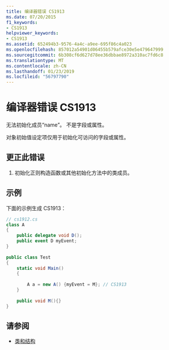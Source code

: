 ```yaml
---
title: 编译器错误 CS1913
ms.date: 07/20/2015
f1_keywords:
- CS1913
helpviewer_keywords:
- CS1913
ms.assetid: 652494b3-9576-4a4c-a9ee-695f86c4a023
ms.openlocfilehash: 857012a54901d06455b579afce30e5e479647999
ms.sourcegitcommit: 6b308cf6d627d78ee36dbbae8972a310ac7fd6c8
ms.translationtype: MT
ms.contentlocale: zh-CN
ms.lasthandoff: 01/23/2019
ms.locfileid: "56797790"
---
```

# <a name="compiler-error-cs1913"></a>编译器错误 CS1913
无法初始化成员“name”。 不是字段或属性。  
  
 对象初始值设定项仅用于初始化可访问的字段或属性。  
  
## <a name="to-correct-this-error"></a>更正此错误  
  
1.  初始化正则构造函数或其他初始化方法中的类成员。  
  
## <a name="example"></a>示例  
 下面的示例生成 CS1913：  
  
```csharp  
// cs1912.cs  
class A  
{  
    public delegate void D();  
    public event D myEvent;  
}  
  
public class Test  
{  
    static void Main()  
    {  
  
        A a = new A() {myEvent = M}; // CS1913  
    }  
  
    public void M(){}  
}  
```  
  
## <a name="see-also"></a>请参阅

- [类和结构](../../csharp/programming-guide/classes-and-structs/index.md)
